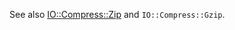 See also [IO::Compress::Zip](https://github.com/ReneNyffenegger/PerlModules/tree/master/IO/Compress/Zip) and
`IO::Compress::Gzip`.
